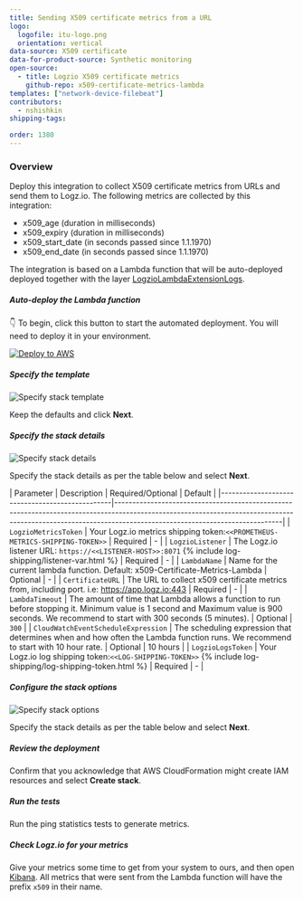```yaml
---
title: Sending X509 certificate metrics from a URL
logo:
  logofile: itu-logo.png
  orientation: vertical
data-source: X509 certificate
data-for-product-source: Synthetic monitoring
open-source:
  - title: Logzio X509 certificate metrics
    github-repo: x509-certificate-metrics-lambda
templates: ["network-device-filebeat"]
contributors:
  - nshishkin
shipping-tags:

order: 1380
---
```


### Overview

Deploy this integration to collect X509 certificate metrics from URLs and send them to Logz.io. The following metrics are collected by this integration:

* x509_age (duration in milliseconds)
* x509_expiry (duration in milliseconds)
* x509_start_date (in seconds passed since 1.1.1970)
* x509_end_date (in seconds passed since 1.1.1970)

The integration is based on a Lambda function that will be auto-deployed deployed together with the layer [LogzioLambdaExtensionLogs](https://github.com/logzio/logzio-lambda-extensions/tree/main/logzio-lambda-extensions-logs). 



<div id="local-host">


<div class="tasklist">

##### Auto-deploy the Lambda function

👇 To begin, click this button to start the automated deployment. You will need to deploy it in your environment.

[![Deploy to AWS](https://dytvr9ot2sszz.cloudfront.net/logz-docs/lights/LightS-button.png)](https://console.aws.amazon.com/cloudformation/home?region=us-east-1#/stacks/create/template?templateURL=https://logzio-aws-integrations-us-east-1.s3.amazonaws.com/x509-certificate-metricts-auto-deployment/autodeployment.yaml&stackName=logzio-x509-certiricate-metrics)


##### Specify the template

![Specify stack template](https://dytvr9ot2sszz.cloudfront.net/logz-docs/X509/X509_template.png)

Keep the defaults and click **Next**.


##### Specify the stack details

![Specify stack details](https://dytvr9ot2sszz.cloudfront.net/logz-docs/X509/X509_details.png)

Specify the stack details as per the table below and select **Next**.


| Parameter                           | Description                                                                                                                                                                                              | Required/Optional | Default |
|------------------------------------------------|----------------------------------------------------------------------------------------------------------------------------------------------------------------------------------------------------------|
| `LogzioMetricsToken`                | Your Logz.io metrics shipping token:`<<PROMETHEUS-METRICS-SHIPPING-TOKEN>>`   | Required | - |
| `LogzioListener`                    | The Logz.io listener URL: `https://<<LISTENER-HOST>>:8071` {% include log-shipping/listener-var.html %}          |  Required | - |
 | `LambdaName`                        | Name for the current lambda function. Default: x509-Certificate-Metrics-Lambda                                                                                                                           | Optional | - |
| `CertificateURL`                    | The URL to collect x509 certificate metrics from, including port. i.e: https://app.logz.io:443                                                                                                           | Required | - |
| `LambdaTimeout`                     | The amount of time that Lambda allows a function to run before stopping it. Minimum value is 1 second and Maximum value is 900 seconds. We recommend to start with 300 seconds (5 minutes).  | Optional | `300` |
| `CloudWatchEventScheduleExpression` | The scheduling expression that determines when and how often the Lambda function runs. We recommend to start with 10 hour rate.                                                  | Optional | 10 hours |
| `LogzioLogsToken`                              | Your Logz.io log shipping token:`<<LOG-SHIPPING-TOKEN>>` {% include log-shipping/log-shipping-token.html %}           | Required         | - |


##### Configure the stack options

![Specify stack options](https://dytvr9ot2sszz.cloudfront.net/logz-docs/X509/X509_options.png)

Specify the stack details as per the table below and select **Next**.

##### Review the deployment

Confirm that you acknowledge that AWS CloudFormation might create IAM resources and select **Create stack**.


##### Run the tests

Run the ping statistics tests to generate metrics.


##### Check Logz.io for your metrics

Give your metrics some time to get from your system to ours, and then open [Kibana](https://app.logz.io/#/dashboard/kibana). All metrics that were sent from the Lambda function will have the prefix `x509` in their name.



</div>

